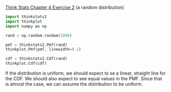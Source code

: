 [Think Stats Chapter 4 Exercise 2](http://greenteapress.com/thinkstats2/html/thinkstats2005.html#toc41) (a random distribution)

```python
import thinkstats2
import thinkplot
import numpy as np

rand = np.random.random(1000)

pmf = thinkstats2.Pmf(rand)
thinkplot.Pmf(pmf, linewidth=0.1)

cdf = thinkstats2.Cdf(rand)
thinkplot.Cdf(cdf)
```

If the distribution is uniform, we should expect to se a linear, straight line for the CDF. We should also expect to see equal values in the PMF. Since that is almost the case, we can assume the distribution to be uniform. 
